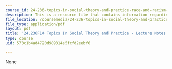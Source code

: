 ```yaml
---
course_id: 24-236-topics-in-social-theory-and-practice-race-and-racism-fall-2014
description: This is a resource file that contains information regarding session 7.
file_location: /coursemedia/24-236-topics-in-social-theory-and-practice-race-and-racism-fall-2014/573c1b4ad4720d989314e5fcfd2eebf6_MIT24_236F14_Sess7.pdf
file_type: application/pdf
layout: pdf
title: '24.236F14 Topics In Social Theory and Practice - Lecture Notes: Race and Ethnicity'
type: course
uid: 573c1b4ad4720d989314e5fcfd2eebf6

---
```

None